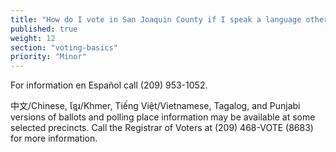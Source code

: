 ```yaml
---
title: "How do I vote in San Joaquin County if I speak a language other than English?"
published: true
weight: 12
section: "voting-basics"
priority: "Minor"
---
```


For information en Español call (209) 953-1052.

中文/Chinese, ខ្មែរ/Khmer, Tiếng Việt/Vietnamese, Tagalog, and Punjabi versions of ballots and polling place information may be available at some selected precincts. Call the Registrar of Voters at (209) 468-VOTE (8683) for more information.
